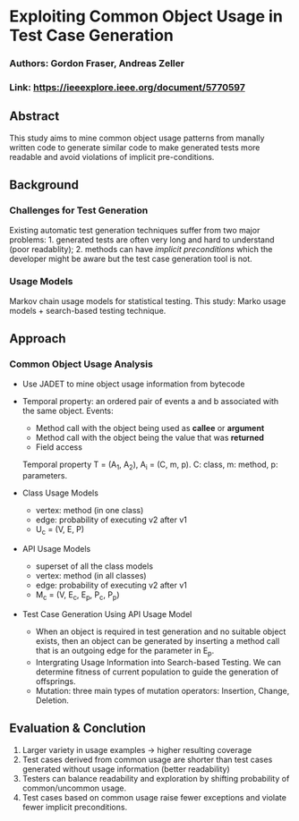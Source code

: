 # Exploiting Common Object Usage in Test Case Generation

### Authors: Gordon Fraser, Andreas Zeller
### Link: https://ieeexplore.ieee.org/document/5770597

## Abstract
This study aims to mine common object usage patterns from manally written code to generate similar code to make generated tests more readable and avoid violations of implicit pre-conditions.

## Background
### Challenges for Test Generation
Existing automatic test generation techniques suffer from two major problems: 1. generated tests are often very long and hard to understand (poor readablity); 2. methods can have *implicit preconditions* which the developer might be aware but the test case generation tool is not.

### Usage Models
Markov chain usage models for statistical testing. 
This study: Marko usage models + search-based testing technique.

## Approach
### Common Object Usage Analysis
- Use JADET to mine object usage information from bytecode
- Temporal property: an ordered pair of events a and b associated with the same object. Events: 
    - Method call with the object being used as **callee** or **argument**
    - Method call with the object being the value that was **returned**
    - Field access
    
    Temporal property T = (A<sub>1</sub>, A<sub>2</sub>), A<sub>i</sub> = (C, m, p). C: class, m: method, p: parameters.
- Class Usage Models
    - vertex: method (in one class)
    - edge: probability of executing v2 after v1
    - U<sub>c</sub> = (V, E, P)
- API Usage Models
    - superset of all the class models
    - vertex: method (in all classes)
    - edge: probability of executing v2 after v1
    - M<sub>c</sub> = (V, E<sub>c</sub>, E<sub>p</sub>, P<sub>c</sub>, P<sub>p</sub>)
- Test Case Generation Using API Usage Model
    - When an object is required in test generation and no suitable object exists, then an object can be generated by inserting a method call that is an outgoing edge for the parameter in E<sub>p</sub>.
    - Intergrating Usage Information  into Search-based Testing. We can determine fitness of current population to guide the generation of offsprings.
    - Mutation: three main types of mutation operators: Insertion, Change, Deletion.

## Evaluation & Conclution
1. Larger variety in usage examples -> higher resulting coverage
2. Test cases derived from common usage are shorter than test cases generated without usage information (better readability)
3. Testers can balance readability and exploration by shifting probability of common/uncommon usage.
4. Test cases based on common usage raise fewer exceptions and violate fewer implicit preconditions.